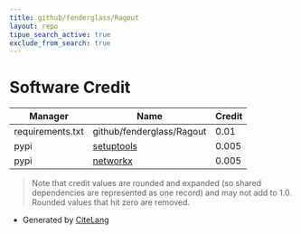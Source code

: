 ```yaml
---
title: github/fenderglass/Ragout
layout: repo
tipue_search_active: true
exclude_from_search: true
---
```

# Software Credit

|Manager|Name|Credit|
|-------|----|------|
|requirements.txt|github/fenderglass/Ragout|0.01|
|pypi|[setuptools](https://github.com/pypa/setuptools)|0.005|
|pypi|[networkx](https://networkx.org/)|0.005|


> Note that credit values are rounded and expanded (so shared dependencies are represented as one record) and may not add to 1.0. Rounded values that hit zero are removed.


- Generated by [CiteLang](https://github.com/vsoch/citelang)
